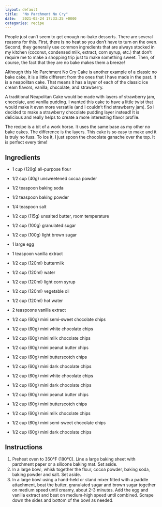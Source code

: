 ```yaml
---
layout: default
title:  "No Parchment No Cry"
date:   2021-02-24 17:33:25 +0000
categories: recipe
---
```

People just can’t seem to get enough no-bake desserts. There are several reasons for this. First, there is no heat so you don’t have to turn on the oven. Second, they generally use common ingredients that are always stocked in my kitchen (coconut, condensed milk, extract, corn syrup, etc.) that don’t require me to make a shopping trip just to make something sweet. Then, of course, the fact that they are no bake makes them a breeze!

Although this No Parchment No Cry Cake is another example of a classic no bake cake, it is a little different from the ones that I have made in the past. It is a neapolitan cake. That means it has a layer of each of the classic ice cream flavors, vanilla, chocolate, and strawberry.

A traditional Neapolitan Cake would be made with layers of strawberry jam, chocolate, and vanilla pudding. I wanted this cake to have a little twist that would make it even more versatile (and I couldn’t find strawberry jam). So I decided to make a strawberry chocolate pudding layer instead! It is delicious and really helps to create a more interesting flavor profile.

The recipe is a bit of a work horse. It uses the same base as my other no bake cakes. The difference is the layers. This cake is so easy to make and it is truly no fuss. To ice it, I just spoon the chocolate ganache over the top. It is perfect every time!


## Ingredients

- 1 cup (120g) all-purpose flour
- 1/2 cup (40g) unsweetened cocoa powder
- 1/2 teaspoon baking soda
- 1/2 teaspoon baking powder
- 1/4 teaspoon salt
- 1/2 cup (115g) unsalted butter, room temperature
- 1/2 cup (100g) granulated sugar
- 1/2 cup (100g) light brown sugar
- 1 large egg
- 1 teaspoon vanilla extract

- 1/2 cup (120ml) buttermilk

- 1/2 cup (120ml) water

- 1/2 cup (120ml) light corn syrup
- 1/2 cup (120ml) vegetable oil
- 1/2 cup (120ml) hot water
- 2 teaspoons vanilla extract
- 1/2 cup (60g) mini semi-sweet chocolate chips
- 1/2 cup (60g) mini white chocolate chips
- 1/2 cup (60g) mini milk chocolate chips
- 1/2 cup (60g) mini peanut butter chips

- 1/2 cup (60g) mini butterscotch chips
- 1/2 cup (60g) mini dark chocolate chips

- 1/2 cup (60g) mini white chocolate chips

- 1/2 cup (60g) mini dark chocolate chips

- 1/2 cup (60g) mini peanut butter chips

- 1/2 cup (60g) mini butterscotch chips

- 1/2 cup (60g) mini milk chocolate chips

- 1/2 cup (60g) mini semi-sweet chocolate chips

- 1/2 cup (60g) mini dark chocolate chips


## Instructions

1. Preheat oven to 350°F (180°C). Line a large baking sheet with parchment paper or a silicone baking mat. Set aside.
2. In a large bowl, whisk together the flour, cocoa powder, baking soda, baking powder and salt. Set aside.
3. In a large bowl using a hand-held or stand mixer fitted with a paddle attachment, beat the butter, granulated sugar and brown sugar together on medium speed until creamy, about 2-3 minutes. Add the egg and vanilla extract and beat on medium-high speed until combined. Scrape down the sides and bottom of the bowl as needed.